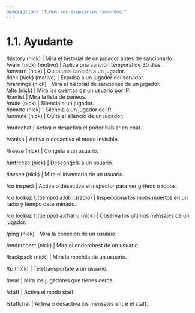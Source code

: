 ```yaml
---
description: 'Todos los siguientes comandos:'
---
```


# 1.1. Ayudante

/history (nick) | Mira el historial de un jugador antes de sancionarlo.\
/warn (nick) (motivo) | Aplica una sanción temporal de 30 días.\
/unwarn (nick) | Quita una sanción a un jugador.\
/kick (nick) (motivo) | Expulsa a un jugador del servidor.\
/warnings (nick) | Mira el historial de sanciones de un jugador.\
/alts (nick) | Mira las cuentas de un usuario por IP.\
/banlist | Mira la lista de baneos.\
/mute (nick) | Silencia a un jugador. \
/ipmute (nick) | Silencia a un jugador de IP. \
/unmute (nick) | Quita el silencio de un jugador.&#x20;

/mutechat | Activa o desactiva el poder hablar en chat.&#x20;

/vanish | Activa o desactiva el modo invisible.&#x20;

/freeze (nick) | Congela a un usuario.&#x20;

/unfreeze (nick) | Descongela a un usuario.&#x20;

/invsee (nick) | Mira el inventario de un usuario.&#x20;

/co inspect | Activa o desactiva el inspector para ver grifeos o robos.&#x20;

/co lookup t:(tiempo) a:kill r:(radio) | Inspecciona los mobs muertos en un radio y tiempo determinado.&#x20;

/co lookup t:(tiempo) a:chat u:(nick) | Observa los últimos mensajes de un jugador.

/ping (nick) | Mira la conexión de un usuario.&#x20;

/enderchest (nick) | Mira el enderchest de un usuario.&#x20;

/backpack (nick) | Mira la mochila de un usuario.&#x20;

/tp (nick) | Teletranspórtate a un usuario.&#x20;

/near | Mira los jugadores que tienes cerca.&#x20;

/staff | Activa el modo staff.&#x20;

/staffchat | Activa o desactiva los mensajes entre el staff.
